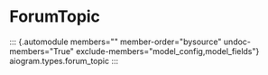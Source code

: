 # ForumTopic

::: {.automodule members="" member-order="bysource" undoc-members="True" exclude-members="model_config,model_fields"}
aiogram.types.forum_topic
:::
